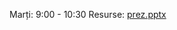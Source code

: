 Marți: 9:00 - 10:30
Resurse: [prez.pptx](https://github.com/inproted/CodeSinaia-2025/blob/main/_Documents/Microcontrollere/prez.pptx)


